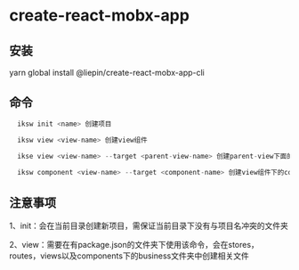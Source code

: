 # create-react-mobx-app

## 安装

yarn global install @liepin/create-react-mobx-app-cli

## 命令

````javascript
  iksw init <name> 创建项目

  iksw view <view-name> 创建view组件

  ikse view <view-name> --target <parent-view-name> 创建parent-view下面的view-name
  
  iksw component <view-name> --target <component-name> 创建view组件下的component组件
````

## 注意事项

  1、init：会在当前目录创建新项目，需保证当前目录下没有与项目名冲突的文件夹

  2、view：需要在有package.json的文件夹下使用该命令，会在stores，routes，views以及components下的business文件夹中创建相关文件
